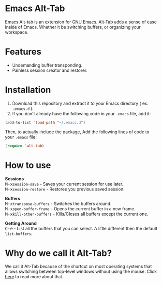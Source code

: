Emacs Alt-Tab
=======

Emacs Alt-tab is an extension for <a href="http://www.gnu.org/software/emacs/">GNU Emacs</a>. Alt-Tab adds a sense of ease inside of Emacs. Whether it be switching buffers, or organizing your workspace.

Features
=======

- Undemanding buffer transponding.
- Painless session creator and restorer.

Installation
=======

1. Download this repository and extract it to your Emacs directory ( ex. `.emacs.d` ).<br/>
2. If you don't already have the following code in your `.emacs` file, add it:
```lisp
(add-to-list 'load-path "~/.emacs.d")
```
Then, to actually include the package, Add the following lines of code to your `.emacs` file:
```lisp
(require 'alt-tab)
```
How to use
=======

<b>Sessions</b><br/>
<kbd>M-x</kbd>`session-save` - Saves your current session for use later. <br/>
<kbd>M-x</kbd>`session-restore` - Restores you previous saved session.

<b>Buffers</b><br/>
<kbd>M-x</kbd>`transpose-buffers` - Switches the buffers around. <br/>
<kbd>M-x</kbd>`open-buffer-frame` - Opens the current buffer in a new frame. <br/>
<kbd>M-x</kbd>`kill-other-buffers` - Kills/Closes all buffers except the current one.

<b>Getting Around</b><br/>
<kbd>C-e</kbd> - List all the buffers that you can select. A little different then the default `list-buffers`.<br/>

Why do we call it Alt-Tab?
=======

We call it Alt-Tab because of the shortcut on most operating systems that allows switching between top-level windows without using the mouse. Click <a href="http://en.wikipedia.org/wiki/Alt-Tab">here</a> to read more about that.
